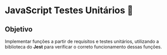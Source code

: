 # JavaScript Testes Unitários 🧪

## Objetivo
Implementar funções a partir de requisitos e testes unitários, utilizando a biblioteca do **Jest** para verificar o correto funcionamento dessas funções.
